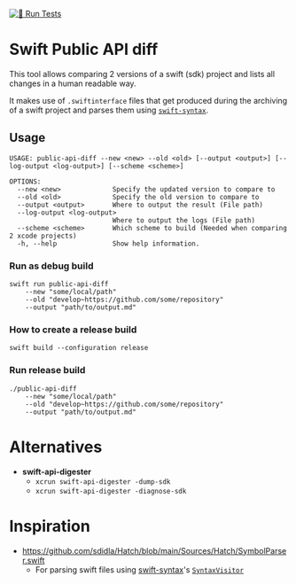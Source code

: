  [![🧪 Run Tests](https://github.com/Adyen/adyen-swift-public-api-diff/actions/workflows/run-tests.yml/badge.svg)](https://github.com/Adyen/adyen-swift-public-api-diff/actions/workflows/run-tests.yml)

 # Swift Public API diff

 This tool allows comparing 2 versions of a swift (sdk) project and lists all changes in a human readable way.

 It makes use of `.swiftinterface` files that get produced during the archiving of a swift project and parses them using [`swift-syntax`](https://github.com/swiftlang/swift-syntax).

 ## Usage

 ```
 USAGE: public-api-diff --new <new> --old <old> [--output <output>] [--log-output <log-output>] [--scheme <scheme>]

 OPTIONS:
   --new <new>             Specify the updated version to compare to
   --old <old>             Specify the old version to compare to
   --output <output>       Where to output the result (File path)
   --log-output <log-output>
                           Where to output the logs (File path)
   --scheme <scheme>       Which scheme to build (Needed when comparing 2 xcode projects)
   -h, --help              Show help information.
 ```

### Run as debug build
```
swift run public-api-diff 
    --new "some/local/path" 
    --old "develop~https://github.com/some/repository" 
    --output "path/to/output.md"
```

### How to create a release build
```
swift build --configuration release
```

### Run release build
```
./public-api-diff
    --new "some/local/path" 
    --old "develop~https://github.com/some/repository" 
    --output "path/to/output.md"
```

# Alternatives
- **swift-api-digester**
  - `xcrun swift-api-digester -dump-sdk`
  - `xcrun swift-api-digester -diagnose-sdk`

# Inspiration
 - https://github.com/sdidla/Hatch/blob/main/Sources/Hatch/SymbolParser.swift
   - For parsing swift files using [swift-syntax](https://github.com/swiftlang/swift-syntax)'s [`SyntaxVisitor`](https://github.com/swiftlang/swift-syntax/blob/main/Sources/SwiftSyntax/generated/SyntaxVisitor.swift)
